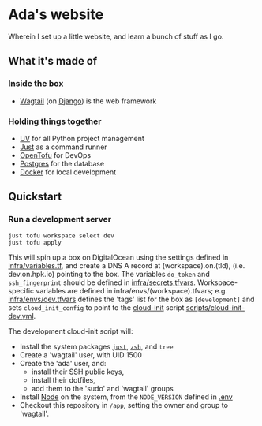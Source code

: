 # Ada's website

Wherein I set up a little website, and learn a bunch of stuff as I go.

## What it's made of

### Inside the box
- [Wagtail](https://wagtail.org) (on [Django](https://www.djangoproject.com)) is the web framework
<!-- - [Tailwind CSS](https://tailwindcss.com) for styling -->

### Holding things together
- [UV](https://github.com/astral-sh/uv) for all Python project management
- [Just](https://just.systems) as a command runner
- [OpenTofu](https://opentofu.org) for DevOps
- [Postgres](https://www.postgresql.org) for the database
- [Docker](https://www.docker.com) for local development

## Quickstart

### Run a development server
```
just tofu workspace select dev
just tofu apply
```
This will spin up a box on DigitalOcean using the settings defined in
[infra/variables.tf](infra/variables.tf), and create a DNS A record at
(workspace).on.(tld), (i.e. dev.on.hpk.io) pointing to the box. The variables
`do_token` and `ssh_fingerprint` should be defined in
[infra/secrets.tfvars](infra/secrets.tfvars). Workspace-specific variables are
defined in infra/envs/(workspace).tfvars; e.g.
[infra/envs/dev.tfvars](infra/envs/dev.tfvars) defines the 'tags' list for the
box as `[development]` and sets `cloud_init_config` to point to the
[cloud-init](https://cloud-init.io) script
[scripts/cloud-init-dev.yml](scripts/cloud-init-dev.yml).

The development cloud-init script will:
- Install the system packages [`just`](https://just.systems), [`zsh`](https://www.zsh.org),
  and `tree`
- Create a 'wagtail' user, with UID 1500
- Create the 'ada' user, and:
    - install their SSH public keys,
    - install their dotfiles,
    - add them to the 'sudo' and 'wagtail' groups
- Install [Node](http://nodejs.org) on the system, from the `NODE_VERSION`
  defined in [.env](.env)
- Checkout this repository in `/app`, setting the owner and group to 'wagtail'.